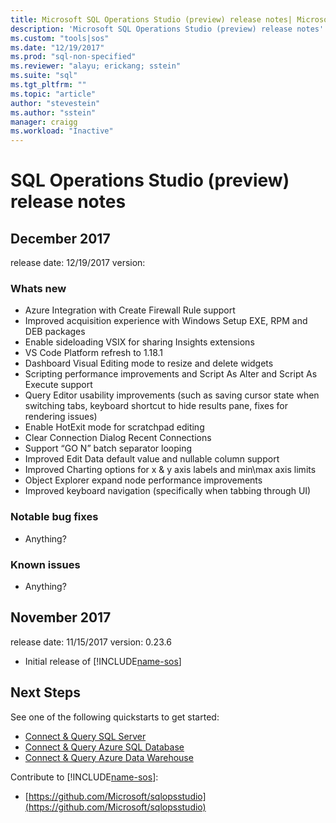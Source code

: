 ```yaml
---
title: Microsoft SQL Operations Studio (preview) release notes| Microsoft Docs
description: 'Microsoft SQL Operations Studio (preview) release notes'
ms.custom: "tools|sos"
ms.date: "12/19/2017"
ms.prod: "sql-non-specified"
ms.reviewer: "alayu; erickang; sstein"
ms.suite: "sql"
ms.tgt_pltfrm: ""
ms.topic: "article"
author: "stevestein"
ms.author: "sstein"
manager: craigg
ms.workload: "Inactive"
---
```

# SQL Operations Studio (preview) release notes


## December 2017

release date: 12/19/2017
version: 

### Whats new
- Azure Integration with Create Firewall Rule support
- Improved acquisition experience with Windows Setup EXE, RPM and DEB packages
- Enable sideloading VSIX for sharing Insights extensions
- VS Code Platform refresh to 1.18.1
- Dashboard Visual Editing mode to resize and delete widgets
- Scripting performance improvements and Script As Alter and Script As Execute support
- Query Editor usability improvements (such as saving cursor state when switching tabs, keyboard shortcut to hide results pane, fixes for rendering issues)
- Enable HotExit mode for scratchpad editing
- Clear Connection Dialog Recent Connections
- Support “GO N” batch separator looping
- Improved Edit Data default value and nullable column support
- Improved Charting options for x & y axis labels and min\max axis limits
- Object Explorer expand node performance improvements
- Improved keyboard navigation (specifically when tabbing through UI)

### Notable bug fixes

- Anything?

### Known issues

- Anything?


## November 2017

release date: 11/15/2017
version: 0.23.6

- Initial release of [!INCLUDE[name-sos](../includes/name-sos-short.md)] 

## Next Steps

See one of the following quickstarts to get started:
- [Connect & Query SQL Server](quickstart-sql-server.md)
- [Connect & Query Azure SQL Database](quickstart-sql-database.md)
- [Connect & Query Azure Data Warehouse](quickstart-sql-dw.md)

Contribute to [!INCLUDE[name-sos](../includes/name-sos-short.md)]:
- [https://github.com/Microsoft/sqlopsstudio](https://github.com/Microsoft/sqlopsstudio)
